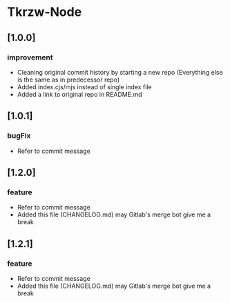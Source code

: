 # Tkrzw-Node

## [1.0.0]
### improvement
- Cleaning original commit history by starting a new repo (Everything else is the same as in predecessor repo)
- Added index.cjs/mjs instead of single index file
- Added a link to original repo in README.md
## [1.0.1]
### bugFix
- Refer to commit message
## [1.2.0]
### feature
- Refer to commit message
- Added this file (CHANGELOG.md) may Gitlab's merge bot give me a break
## [1.2.1]
### feature
- Refer to commit message
- Added this file (CHANGELOG.md) may Gitlab's merge bot give me a break